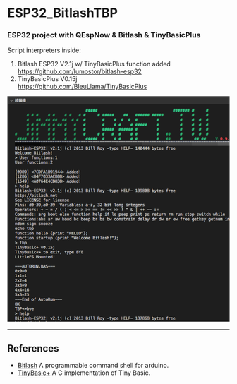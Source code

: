 # ESP32_BitlashTBP
### ESP32 project with QEspNow &amp; Bitlash &amp; TinyBasicPlus


Script interpreters inside: <br>
1) Bitlash ESP32 V2.1j w/ TinyBasicPlus function added<br>
   https://github.com/lumostor/bitlash-esp32<br>
2) TinyBasicPlus V0.15j <br>
   https://github.com/BleuLlama/TinyBasicPlus<br>
 
   
<img src="BitlashTBP.png">  <br>

---
## References
  - [Bitlash](http://bitlash.net/) A programmable command shell for arduino. <br>
  - [TinyBasic+](https://github.com/BleuLlama/TinyBasicPlus) A C implementation of Tiny Basic. <br>

